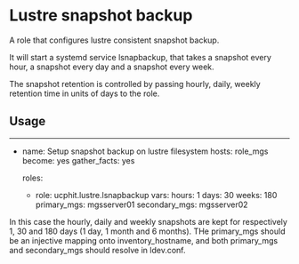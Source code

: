# Lustre snapshot backup

A role that configures lustre consistent snapshot backup.

It will start a systemd service lsnapbackup, that takes a snapshot every hour, a snapshot every day and a snapshot every week.

The snapshot retention is controlled by passing hourly, daily, weekly retention time in units of days to the role.

## Usage

---
- name: Setup snapshot backup on lustre filesystem
  hosts: role_mgs
  become: yes
  gather_facts: yes

  roles:
    - role: ucphit.lustre.lsnapbackup
      vars:
        hours: 1
        days: 30
        weeks: 180
        primary_mgs: mgsserver01
        secondary_mgs: mgsserver02


In this case the hourly, daily and weekly snapshots are kept for respectively 1, 30 and 180 days (1 day, 1 month and 6 months). THe primary_mgs should be an injective mapping onto inventory_hostname, and both primary_mgs and secondary_mgs should resolve in ldev.conf.



